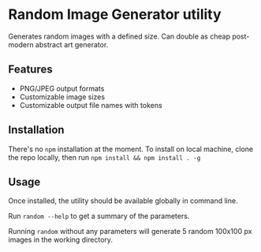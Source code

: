 # Random Image Generator utility

Generates random images with a defined size. Can double as cheap post-modern abstract art generator.

## Features
- PNG/JPEG output formats
- Customizable image sizes
- Customizable output file names with tokens

## Installation
There's no `npm` installation at the moment. To install on local machine, clone the repo locally, then run `npm install && npm install . -g`

## Usage
Once installed, the utility should be available globally in command line.

Run `random --help` to get a summary of the parameters.

Running `random` without any parameters will generate 5 random 100x100 px images in the working directory.